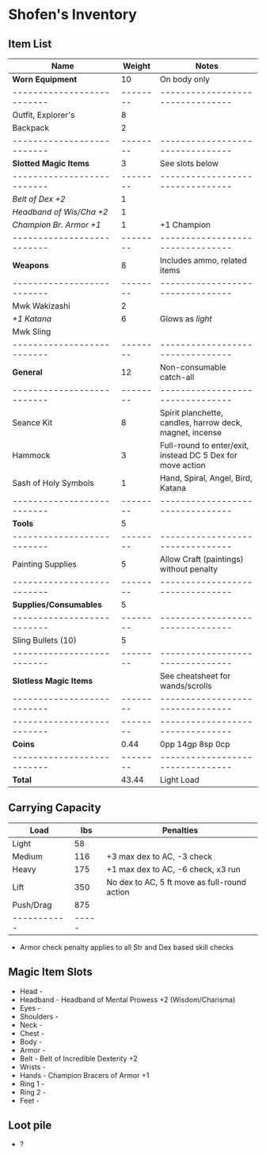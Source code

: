 # Shofen's Inventory
## Item List
| Name                     | Weight | Notes
|--------------------------|--------|--------------------------------
| **Worn Equipment**       |  10    | On body only
|--------------------------|--------|--------------------------------
| Outfit, Explorer's       |   8    |
| Backpack                 |   2    |
|--------------------------|--------|--------------------------------
| **Slotted Magic Items**  |   3    | See slots below
|--------------------------|--------|--------------------------------
| *Belt of Dex +2*         |   1    |
| *Headband of Wis/Cha +2* |   1    |
| *Champion Br. Armor +1*  |   1    | +1 Champion
|--------------------------|--------|--------------------------------
| **Weapons**              |   8    | Includes ammo, related items
|--------------------------|--------|--------------------------------
| Mwk Wakizashi            |   2    |
| *+1 Katana*              |   6    | Glows as *light*
| Mwk Sling                |        |
|--------------------------|--------|--------------------------------
| **General**              |  12    | Non-consumable catch-all
|--------------------------|--------|--------------------------------
| Seance Kit               |   8    | Spirit planchette, candles, harrow deck, magnet, incense
| Hammock                  |   3    | Full-round to enter/exit, instead DC 5 Dex for move action
| Sash of Holy Symbols     |   1    | Hand, Spiral, Angel, Bird, Katana
|--------------------------|--------|--------------------------------
| **Tools**                |   5    |
|--------------------------|--------|--------------------------------
| Painting Supplies        |   5    | Allow Craft (paintings) without penalty
|--------------------------|--------|--------------------------------
| **Supplies/Consumables** |   5    |
|--------------------------|--------|--------------------------------
| Sling Bullets (10)       |   5    |
|--------------------------|--------|--------------------------------
| **Slotless Magic Items** |        | See cheatsheet for wands/scrolls
|--------------------------|--------|--------------------------------
|--------------------------|--------|--------------------------------
| **Coins**                |   0.44 | 0pp 14gp 8sp 0cp
|--------------------------|--------|--------------------------------
| **Total**                |  43.44 | Light Load

## Carrying Capacity
| Load      | lbs | Penalties
|-----------|-----|------------
| Light     |  58 |
| Medium    | 116 | +3 max dex to AC, -3 check
| Heavy     | 175 | +1 max dex to AC, -6 check, x3 run
| Lift      | 350 | No dex to AC, 5 ft move as full-round action
| Push/Drag | 875 |
|-----------|-----|
* Armor check penalty applies to all Str and Dex based skill checks

## Magic Item Slots
- Head      -
- Headband  - Headband of Mental Prowess +2 (Wisdom/Charisma)
- Eyes      -
- Shoulders -
- Neck      -
- Chest     -
- Body      -
- Armor     -
- Belt      - Belt of Incredible Dexterity +2
- Wrists    -
- Hands     - Champion Bracers of Armor +1
- Ring 1    -
- Ring 2    -
- Feet      -

## Loot pile
- ?
